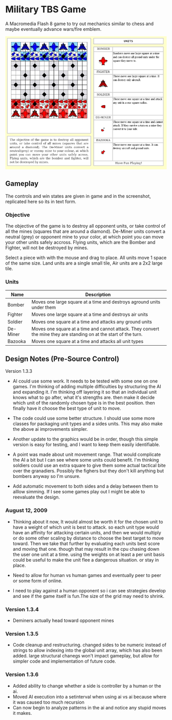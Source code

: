 # Military TBS Game

A Macromedia Flash 8 game to try out mechanics similar to chess and maybe eventually advance wars/fire emblem.

![Screenshot](preview.png "Screenshot of the game")

## Gameplay
The controls and win states are given in game and in the screenshot, replicated here so its in text form.

### Objective
The objective of the game is to destroy all opponent units, or take control of all the mines (squares that are around a diamond). De-Miner units convert a neutral (grey) or opponent mine to your color, at which point you can move your other units safely accross. Flying units, which are the Bomber and Fighter, will not be destroyed by mines.

Select a piece with with the mouse and drag to place. All units move 1 space of the same size. Land units are a single small tile, Air units are a 2x2 large tile.

### Units
| Name     | Description |
| -------- | --- |
| Bomber   | Moves one large square at a time and destroys aground units under them |
| Fighter  | Moves one large square at a time and destroys air units |
| Soldier  | Moves one square at a time and attacks any ground units |
| De-Miner | Moves one square at a time and cannot attack. They convert the mine they are standing on at the start of the turn. |
| Bazooka  | Moves one square at a time and attacks all unit types |

## Design Notes (Pre-Source Control)
Version 1.3.3
- AI could use some work. It needs to be tested with some one on one games. I'm thinking of adding multiple difficulties by structuring the AI and expanding it. I'm thinking off layering it so that an individual unit knows what to go after, what it's strengths are. then make it decide which unit of the randomly chosen type is in the best position. then finally have it choose the best type of unit to move.

- The code could use some better structure. I should use some more classes for packaging unit types and a sides units. This may also make the above ai improvements simpler.
	
- Another update to the graphics would be in order, though this simple version is easy for testing, and I want to keep them easily identifiable.
	
- A point was made about unit movement range. That would complicate the AI a bit but I can see where some units could benefit. I'm thinking soldiers could use an extra square to give them some actual tactical bite over the granadiers. Possibly the fighers but they don't kill anything but bombers anyway so I'm unsure.

- Add automatic movement to both sides and a delay between them to alllow simming. If I see some games play out I might be able to reevaluate the design.

### August 12, 2009
- Thinking about it now, It would almost be worth it for the chosen unit to have a weight of which unit is best to attack. so each unit type would have an affinity for attacking certain units, and then we would multiply or do some other scaling by distance to choose the best target to move toward. Then we take that further by evaluating each units best score and moving that one. though that may result in the cpu chasing down the user one unit at a time. using the weights on at least a per unit basis could be useful to make the unit flee a dangerous situation. or stay in place.

- Need to allow for human vs human games and eventually peer to peer or some form of online.

- I need to play against a human opponent so i can see strategies develop and see if the game itself is fun.The size of the grid may need to shrink.

### Version 1.3.4
- Deminers actually head toward opponent mines

### Version 1.3.5
- Code cleanup and restructuring. changed sides to be numeric instead of strings to allow indexing into the global unit array, which has also been added. large structural chanegs won't impact gameplay, but allow for simpler code and implementation of future code.

### Version 1.3.6
- Added ability to change whether a side is controller by a human or the ai.
- Moved AI execution into a setinterval when using ai vs ai because where it was caused too much recursion
- Can now begin to analyze patterns in the ai and notice any stupid moves it makes.